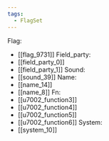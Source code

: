 ```yaml
---
tags:
  - FlagSet
---
```

Flag:
- [[flag_9731]]
Field_party:
- [[field_party_0]]
- [[field_party_1]]
Sound:
- [[sound_39]]
Name:
- [[name_14]]
- [[name_8]]
Fn:
- [[u7002_function3]]
- [[u7002_function4]]
- [[u7002_function5]]
- [[u7002_function6]]
System:
- [[system_10]]
